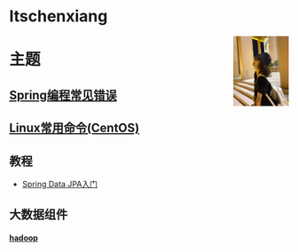 # Itschenxiang
<img src="./imgs/dfca80e6dbdf0d9c591b0ebcb5d2f141.jpg" style="width:100px;float:right"/>

# 主题
## [Spring编程常见错误](./docs/springsummary/README.md)
## [Linux常用命令(CentOS)](./docs/linux/commands.md)

## 教程
* [Spring Data JPA入门](./docs/tutorial/springdatajpa.md)

## 大数据组件
#### [hadoop](./docs/hadoop/hdfsbasic.md)
